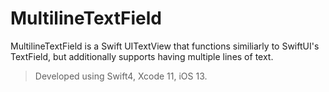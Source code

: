 # MultilineTextField
MultilineTextField is a Swift UITextView that functions similiarly to SwiftUI's TextField, but additionally supports having multiple lines of text.
> Developed using Swift4, Xcode 11, iOS 13.
